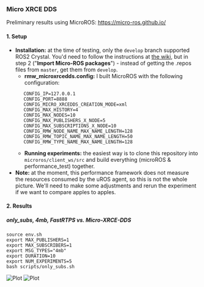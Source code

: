 ### Micro XRCE DDS

Preliminary results using MicroROS: https://micro-ros.github.io/

#### 1. Setup 

* **Installation:** at the time of testing, only the `develop` branch supported ROS2 Crystal. You'd need to follow the instructions at [the wiki](https://github.com/micro-ROS/micro-ROS-doc/blob/develop/Installation/Linux_WSBuild%26Install.md), but in step 2 ("**Import Micro-ROS packages**") - instead of getting the .repos files from `master`, get them from `develop`. 
  * **rmw_microxrcedds.config:** I built MicroROS with the following configuration:
  ```CONFIG_MICRO_XRCEDDS_TRANSPORT=udp
     CONFIG_IP=127.0.0.1
     CONFIG_PORT=8888
     CONFIG_MICRO_XRCEDDS_CREATION_MODE=xml
     CONFIG_MAX_HISTORY=4
     CONFIG_MAX_NODES=10
     CONFIG_MAX_PUBLISHERS_X_NODE=5
     CONFIG_MAX_SUBSCRIPTIONS_X_NODE=10
     CONFIG_RMW_NODE_NAME_MAX_NAME_LENGTH=128
     CONFIG_RMW_TOPIC_NAME_MAX_NAME_LENGTH=50
     CONFIG_RMW_TYPE_NAME_MAX_NAME_LENGTH=128
     ```
  * **Running experiments:** the easiest way is to clone this repository into `microros/client_ws/src` and build everything (microROS & performance_test) together.
* **Note:** at the moment, this performance framework does not measure the resources consumed by the uROS agent, so this is not the whole picture. We'll need to make some adjustments and rerun the experiment if we want to compare apples to apples.

#### 2. Results
##### only_subs, 4mb, FastRTPS vs. Micro-XRCE-DDS
```
source env.sh
export MAX_PUBLISHERS=1
export MAX_SUBSCRIBERS=1
export MSG_TYPES="4mb"
export DURATION=10
export NUM_EXPERIMENTS=5
bash scripts/only_subs.sh
```

![Plot](4m_subs_vsz.png)
![Plot](4m_subs_rss.png)
